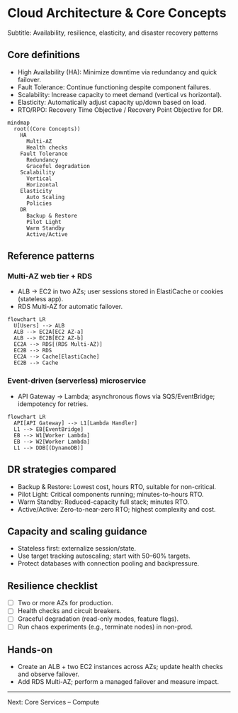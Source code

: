# Cloud Architecture & Core Concepts

Subtitle: Availability, resilience, elasticity, and disaster recovery patterns

## Core definitions
- High Availability (HA): Minimize downtime via redundancy and quick failover.
- Fault Tolerance: Continue functioning despite component failures.
- Scalability: Increase capacity to meet demand (vertical vs horizontal).
- Elasticity: Automatically adjust capacity up/down based on load.
- RTO/RPO: Recovery Time Objective / Recovery Point Objective for DR.

```mermaid
mindmap
  root((Core Concepts))
    HA
      Multi-AZ
      Health checks
    Fault Tolerance
      Redundancy
      Graceful degradation
    Scalability
      Vertical
      Horizontal
    Elasticity
      Auto Scaling
      Policies
    DR
      Backup & Restore
      Pilot Light
      Warm Standby
      Active/Active
```

## Reference patterns
### Multi-AZ web tier + RDS
- ALB → EC2 in two AZs; user sessions stored in ElastiCache or cookies (stateless app).
- RDS Multi-AZ for automatic failover.

```mermaid
flowchart LR
  U[Users] --> ALB
  ALB --> EC2A[EC2 AZ-a]
  ALB --> EC2B[EC2 AZ-b]
  EC2A --> RDS[(RDS Multi-AZ)]
  EC2B --> RDS
  EC2A --> Cache[ElastiCache]
  EC2B --> Cache
```

### Event-driven (serverless) microservice
- API Gateway → Lambda; asynchronous flows via SQS/EventBridge; idempotency for retries.

```mermaid
flowchart LR
  API[API Gateway] --> L1[Lambda Handler]
  L1 --> EB[EventBridge]
  EB --> W1[Worker Lambda]
  EB --> W2[Worker Lambda]
  L1 --> DDB[(DynamoDB)]
```

## DR strategies compared
- Backup & Restore: Lowest cost, hours RTO, suitable for non-critical.
- Pilot Light: Critical components running; minutes-to-hours RTO.
- Warm Standby: Reduced-capacity full stack; minutes RTO.
- Active/Active: Zero-to-near-zero RTO; highest complexity and cost.

## Capacity and scaling guidance
- Stateless first: externalize session/state.
- Use target tracking autoscaling; start with 50–60% targets.
- Protect databases with connection pooling and backpressure.

## Resilience checklist
- [ ] Two or more AZs for production.
- [ ] Health checks and circuit breakers.
- [ ] Graceful degradation (read-only modes, feature flags).
- [ ] Run chaos experiments (e.g., terminate nodes) in non-prod.

## Hands-on
- Create an ALB + two EC2 instances across AZs; update health checks and observe failover.
- Add RDS Multi-AZ; perform a managed failover and measure impact.

---

Next: Core Services – Compute
